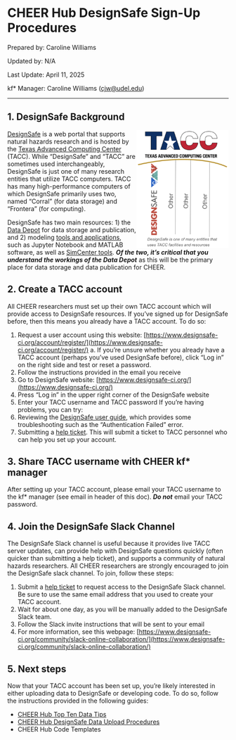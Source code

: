 # CHEER Hub DesignSafe Sign-Up Procedures

Prepared by: Caroline Williams

Updated by: N/A

Last Update: April 11, 2025

kf* Manager: Caroline Williams (cjw@udel.edu)

***

## 1. 	DesignSafe Background

<img align="right" src="_media/05a-TACC_umbrella.png" width="210px" alt="TACC's logo is overarching above a vertical DesignSafe logo with other vertical text marked other under the TACC logo">

[DesignSafe](https://www.designsafe-ci.org/) is a web portal that supports natural hazards research and is hosted by the [Texas Advanced Computing Center](https://tacc.utexas.edu/) (TACC). While “DesignSafe” and “TACC” are sometimes used interchangeably, DesignSafe is just one of many research entities that utilize TACC computers. TACC has many high-performance computers of which DesignSafe primarily uses two, named “Corral” (for data storage) and “Frontera” (for computing). 
<br clear="left"/>

DesignSafe has two main resources: 1) the [Data Depot](https://www.designsafe-ci.org/data/browser/public/) for data storage and publication, and 2) modeling [tools and applications](https://www.designsafe-ci.org/rw/workspace/#!/), such as Jupyter Notebook and MATLAB software, as well as [SimCenter tools](https://simcenter.designsafe-ci.org/research-tools/overview/). ***Of the two, it’s critical that you understand the workings of the Data Depot*** as this will be the primary place for data storage and data publication for CHEER.

## 2. 	Create a TACC account
All CHEER researchers must set up their own TACC account which will provide access to DesignSafe resources. If you’ve signed up for DesignSafe before, then this means you already have a TACC account. To do so:
1. Request a user account using this website: [https://www.designsafe-ci.org/account/register/](https://www.designsafe-ci.org/account/register/)
	a. If you’re unsure whether you already have a TACC account (perhaps you’ve used DesignSafe before), click “Log in” on the right side and test or reset a password.
2. Follow the instructions provided in the email you receive
3. Go to DesignSafe website: [https://www.designsafe-ci.org/](https://www.designsafe-ci.org/)
4. Press “Log in” in the upper right corner of the DesignSafe website
5. Enter your TACC username and TACC password
If you’re having problems, you can try:
1. Reviewing the [DesignSafe user guide](https://www.designsafe-ci.org/user-guide/), which provides some troubleshooting such as the “Authentication Failed” error.
2. Submitting a [help ticket](https://www.designsafe-ci.org/help/new-ticket/). This will submit a ticket to TACC personnel who can help you set up your account.

## 3. 	Share TACC username with CHEER kf* manager
After setting up your TACC account, please email your TACC username to the kf* manager (see email in header of this doc). ***Do not*** email your TACC password.

## 4. 	Join the DesignSafe Slack Channel
The DesignSafe Slack channel is useful because it provides live TACC server updates, can provide help with DesignSafe questions quickly (often quicker than submitting a help ticket), and supports a community of natural hazards researchers.
All CHEER researchers are strongly encouraged to join the DesignSafe slack channel. To join, follow these steps:
1. Submit a [help ticket](https://www.designsafe-ci.org/help/new-ticket/) to request access to the DesignSafe Slack channel. Be sure to use the same email address that you used to create your TACC account.
2. Wait for about one day, as you will be manually added to the DesignSafe Slack team.
3. Follow the Slack invite instructions that will be sent to your email 
4. For more information, see this webpage: [https://www.designsafe-ci.org/community/slack-online-collaboration/](https://www.designsafe-ci.org/community/slack-online-collaboration/) 

## 5. 	Next steps
Now that your TACC account has been set up, you’re likely interested in either uploading data to DesignSafe or developing code. To do so, follow the instructions provided in the following guides:
* [CHEER Hub Top Ten Data Tips](06a-CHEER_DataTips.md)
* [CHEER Hub DesignSafe Data Upload Procedures](05b-CHEER_DesignSafe_DataUpload)
* CHEER Hub Code Templates


